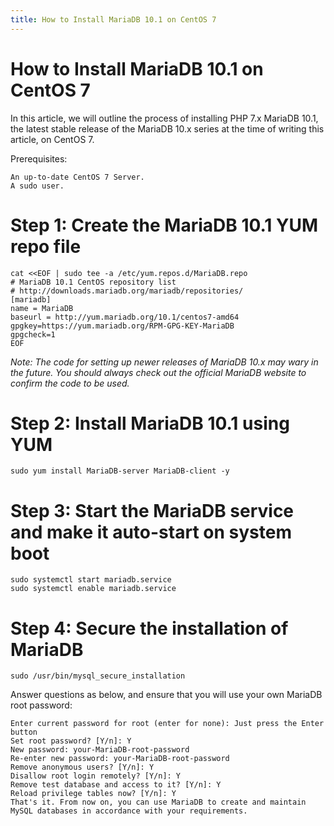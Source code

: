 ```yaml
---
title: How to Install MariaDB 10.1 on CentOS 7
---
```

# How to Install MariaDB 10.1 on CentOS 7

In this article, we will outline the process of installing PHP 7.x MariaDB 10.1, the latest stable release of the MariaDB 10.x series at the time of writing this article, on CentOS 7.

Prerequisites:

    An up-to-date CentOS 7 Server.
    A sudo user.

# Step 1: Create the MariaDB 10.1 YUM repo file
```
cat <<EOF | sudo tee -a /etc/yum.repos.d/MariaDB.repo
# MariaDB 10.1 CentOS repository list
# http://downloads.mariadb.org/mariadb/repositories/
[mariadb]
name = MariaDB
baseurl = http://yum.mariadb.org/10.1/centos7-amd64
gpgkey=https://yum.mariadb.org/RPM-GPG-KEY-MariaDB
gpgcheck=1
EOF
```
*Note: The code for setting up newer releases of MariaDB 10.x may wary in the future. You should always check out the official MariaDB website to confirm the code to be used.*

# Step 2: Install MariaDB 10.1 using YUM
```
sudo yum install MariaDB-server MariaDB-client -y
```
# Step 3: Start the MariaDB service and make it auto-start on system boot
```
sudo systemctl start mariadb.service
sudo systemctl enable mariadb.service
```
# Step 4: Secure the installation of MariaDB
```
sudo /usr/bin/mysql_secure_installation
```
Answer questions as below, and ensure that you will use your own MariaDB root password:

    Enter current password for root (enter for none): Just press the Enter button
    Set root password? [Y/n]: Y
    New password: your-MariaDB-root-password
    Re-enter new password: your-MariaDB-root-password
    Remove anonymous users? [Y/n]: Y
    Disallow root login remotely? [Y/n]: Y
    Remove test database and access to it? [Y/n]: Y
    Reload privilege tables now? [Y/n]: Y
    That's it. From now on, you can use MariaDB to create and maintain MySQL databases in accordance with your requirements.